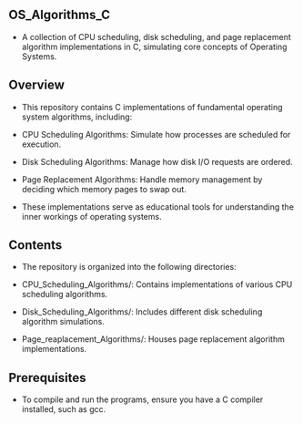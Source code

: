 ## OS_Algorithms_C

- A collection of CPU scheduling, disk scheduling, and page replacement algorithm implementations in C, simulating core concepts of Operating Systems.

## Overview

- This repository contains C implementations of fundamental operating system algorithms, including:

- CPU Scheduling Algorithms: Simulate how processes are scheduled for execution.

- Disk Scheduling Algorithms: Manage how disk I/O requests are ordered.

- Page Replacement Algorithms: Handle memory management by deciding which memory pages to swap out.

- These implementations serve as educational tools for understanding the inner workings of operating systems.

## Contents

- The repository is organized into the following directories:

- CPU_Scheduling_Algorithms/: Contains implementations of various CPU scheduling algorithms.

- Disk_Scheduling_Algorithms/: Includes different disk scheduling algorithm simulations.

- Page_reaplacement_Algorithms/: Houses page replacement algorithm implementations.

## Prerequisites
- To compile and run the programs, ensure you have a C compiler installed, such as gcc.
